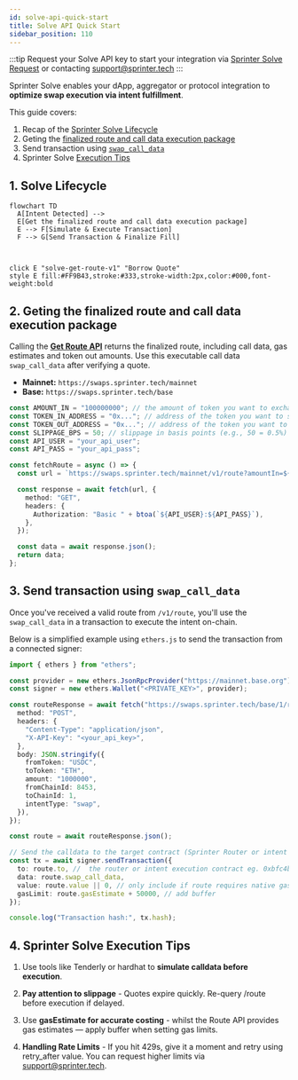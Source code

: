```yaml
---
id: solve-api-quick-start
title: Solve API Quick Start
sidebar_position: 110
---
```


:::tip
Request your Solve API key to start your integration via [Sprinter Solve Request](https://forms.gle/TCAUwcYqguQbWi3bA) or contacting support@sprinter.tech
:::

Sprinter Solve enables your dApp, aggregator or protocol integration to **optimize swap execution via intent fulfillment**.

This guide covers:

1. Recap of the [Sprinter Solve Lifecycle](#1-solve-lifecycle)
2. Geting the [finalized route and call data execution package](#2-geting-the-finalized-route-and-call-data-execution-package)
3. Send transaction using [`swap_call_data`](#3-send-transaction-using-swap_call_data)
4. Sprinter Solve [Execution Tips](#4-sprinter-solve-execution-tips)

## 1. Solve Lifecycle

<div style={{ display: "flex", justifyContent: "center" }}>

```mermaid
flowchart TD
  A[Intent Detected] -->
  E[Get the finalized route and call data execution package]
  E --> F[Simulate & Execute Transaction]
  F --> G[Send Transaction & Finalize Fill]



click E "solve-get-route-v1" "Borrow Quote"
style E fill:#FF9B43,stroke:#333,stroke-width:2px,color:#000,font-weight:bold

```

</div>

## 2. Geting the finalized route and call data execution package

Calling the [**Get Route API**](solve-get-route-v1) returns the finalized route, including call data, gas estimates and token out amounts. Use this executable call data `swap_call_data` after verifying a quote.

- **Mainnet:** `https://swaps.sprinter.tech/mainnet`
- **Base:** `https://swaps.sprinter.tech/base`

```ts title="Example Fetch Quote Request Payload"
const AMOUNT_IN = "100000000"; // the amount of token you want to exchange, in its smallest unit (as a string)
const TOKEN_IN_ADDRESS = "0x..."; // address of the token you want to sell
const TOKEN_OUT_ADDRESS = "0x..."; // address of the token you want to buy
const SLIPPAGE_BPS = 50; // slippage in basis points (e.g., 50 = 0.5%)
const API_USER = "your_api_user";
const API_PASS = "your_api_pass";

const fetchRoute = async () => {
  const url = `https://swaps.sprinter.tech/mainnet/v1/route?amountIn=${AMOUNT_IN}&tokenIn=${TOKEN_IN_ADDRESS}&tokenOut=${TOKEN_OUT_ADDRESS}&slippageBps=${SLIPPAGE_BPS}`;

  const response = await fetch(url, {
    method: "GET",
    headers: {
      Authorization: "Basic " + btoa(`${API_USER}:${API_PASS}`),
    },
  });

  const data = await response.json();
  return data;
};
```

## 3. Send transaction using `swap_call_data`

Once you've received a valid route from `/v1/route`, you'll use the `swap_call_data` in a transaction to execute the intent on-chain.

Below is a simplified example using `ethers.js` to send the transaction from a connected signer:

```ts title="Example Execute Route Payload"
import { ethers } from "ethers";

const provider = new ethers.JsonRpcProvider("https://mainnet.base.org"); // or OP/Arbitrum
const signer = new ethers.Wallet("<PRIVATE_KEY>", provider);

const routeResponse = await fetch("https://swaps.sprinter.tech/base/1/route", {
  method: "POST",
  headers: {
    "Content-Type": "application/json",
    "X-API-Key": "<your_api_key>",
  },
  body: JSON.stringify({
    fromToken: "USDC",
    toToken: "ETH",
    amount: "1000000",
    fromChainId: 8453,
    toChainId: 1,
    intentType: "swap",
  }),
});

const route = await routeResponse.json();

// Send the calldata to the target contract (Sprinter Router or intent receiver)
const tx = await signer.sendTransaction({
  to: route.to, //  the router or intent execution contract eg. 0xbfc4b3546416c5a7fa857bdb31b7701bfc7a42f7 for Sprinter Solve (Mainnet, Base)
  data: route.swap_call_data,
  value: route.value || 0, // only include if route requires native gas
  gasLimit: route.gasEstimate + 50000, // add buffer
});

console.log("Transaction hash:", tx.hash);
```

## 4. Sprinter Solve Execution Tips

1. Use tools like Tenderly or hardhat to **simulate calldata before execution**.

2. **Pay attention to slippage** - Quotes expire quickly. Re-query /route before execution if delayed.

3. Use **gasEstimate for accurate costing** - whilst the Route API provides gas estimates — apply buffer when setting gas limits.

4. **Handling Rate Limits** - If you hit 429s, give it a moment and retry using retry_after value. You can request higher limits via support@sprinter.tech.
